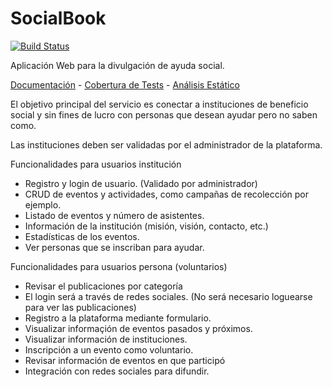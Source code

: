 # SocialBook

[![Build Status](https://travis-ci.org/tvargasvicencio/ayudalab.svg?branch=master)](https://travis-ci.org/tvargasvicencio/ayudalab)

Aplicación Web para la divulgación de ayuda social.

[Documentación](https://tvargasvicencio.github.io/ayudalab/html/) - [Cobertura de Tests](https://tvargasvicencio.github.io/ayudalab/report/) - [Análisis Estático](https://tvargasvicencio.github.io/ayudalab/report/PHPMetricsReport.html)

El objetivo principal del servicio es conectar a instituciones de beneficio social y sin fines de lucro con personas que desean ayudar pero no saben como.

Las instituciones deben ser validadas por el administrador de la plataforma.

Funcionalidades para usuarios institución
* Registro y login de usuario. (Validado por administrador)
* CRUD de eventos y actividades, como campañas de recolección por ejemplo.
* Listado de eventos y número de asistentes.
* Información de la institución (misión, visión, contacto, etc.)
* Estadísticas de los eventos.
* Ver personas que se inscriban para ayudar.

Funcionalidades para usuarios persona (voluntarios)
* Revisar el publicaciones por categoría
* El login será a través de redes sociales. (No será necesario loguearse para ver las publicaciones)
* Registro a la plataforma mediante formulario.
* Visualizar informaçión de eventos pasados y próximos.
* Visualizar información de instituciones.
* Inscripción a un evento como voluntario.
* Revisar información de eventos en que participó
* Integración con redes sociales para difundir.
